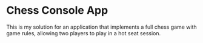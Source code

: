 # Chess Console App
This is my solution for an application that implements a full chess game with game rules, allowing two players to play in a hot seat session.
